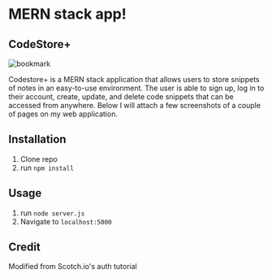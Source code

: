 # MERN stack app!

## CodeStore+

![bookmark](https://i.imgur.com/xNBqFKh.png)

Codestore+ is a MERN stack application that allows users to store snippets of notes in an easy-to-use environment. The user is able to sign up, log in to their account, create, update, and delete code snippets that can be accessed from anywhere. Below I will attach a few screenshots of a couple of pages on my web application.

## Installation

1. Clone repo
2. run `npm install`

## Usage

1. run `node server.js`
2. Navigate to `localhost:5000`

## Credit

Modified from Scotch.io's auth tutorial
